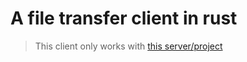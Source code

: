 # A file transfer client in rust

> This client only works with <a href="https://github.com/luxkatana/file-transfer-server-in-rust"> this server/project</a>